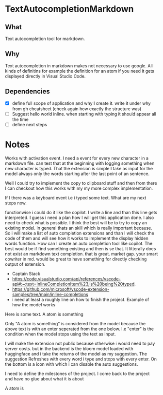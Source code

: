# TextAutocompletionMarkdown

## What

Text autocompletion tool for markdown.

## Why

Text autocompletion in markdown makes not necessary to use google. All kinds of definitins for example the definition for an atom if you need it gets displayed directly in Visual Studio Code.

## Dependencies

- [x] define full scope of application and why I create it. write it under why from gh cheatsheet (check again how exactly the structure was)
- [ ] Suggest hello world inline. when starting with typing it should appear all the time 
- [ ] define next steps

# Notes
Works with activation event. I need a event for every new character in a markdown file. can test that at the beginning with logging something when new character is typed. That the extension is simple I take as input for the model always only the words starting after the last point of an sentence.  

Well I could try to implement the copy to clipboard stuff and then from there I can checkout how this works with my my more complex implementation. 

If I there was a keyboard event i.e i typed some text. What are my next steps now. 

functionwise i could do it like the copilot. I write a line and than this line gets interpreted. I guess i need a plan how I will get this application done. I also need to check what is possible. I think the best will be to try to copy an existing model. In general thats an skill which is really important because. So i will make a list of auto completion extensions and than I will check the code of them and will see how it works to implement the display hidden words function. 
How can I create an auto completion tool like copilot. The best would be if find something existing and then is se that. It litterally does not exist an markdown text completion. that is great. market gap. your smart cowriter in md. would be great to have something for directly checking output of extension. 

- Captain Stack
- https://code.visualstudio.com/api/references/vscode-api#:~:text=InlineCompletionItem%23,is%20being%20typed.
- https://github.com/microsoft/vscode-extension-samples/tree/main/inline-completions
- i need at least a roughly line on how to finish the project.
Example of how the model works

Here is some text.
A atom is something 

Only "A atom is something" is considered from the model because the above text is with an enter seperated from the one below. I.e "enter" is the condition when the model stops using the text as input.

I will make the extension not public because otherwise i would need to pay server costs. but in the backend is the bloom model loaded with huggingface and i take the returns of the model as my suggestion. The suggestion Refreshes with every word i type and stops with every enter. On the bottom is a icon with which i can disable the auto suggestions. 

I need to define the milestones of the project. I come back to the project and have no glue about what it is about

A atom is